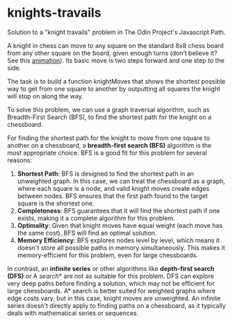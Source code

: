 # knights-travails

Solution to a "knight travails" problem in The Odin Project's Javascript Path.

A knight in chess can move to any square on the standard 8x8 chess board from any other square on the board, given enough turns (don’t believe it? See this [animation](https://cdn.statically.io/gh/TheOdinProject/curriculum/284f0cdc998be7e4751e29e8458323ad5d320303/ruby_programming/computer_science/project_knights_travails/imgs/00.png)). Its basic move is two steps forward and one step to the side.

The task is to build a function knightMoves that shows the shortest possible way to get from one square to another by outputting all squares the knight will stop on along the way.

To solve this problem, we can use a graph traversal algorithm, such as Breadth-First Search (BFS), to find the shortest path for the knight on a chessboard.

For finding the shortest path for the knight to move from one square to another on a chessboard, a **breadth-first search (BFS)** algorithm is the most appropriate choice. BFS is a good fit for this problem for several reasons:

1. **Shortest Path**: BFS is designed to find the shortest path in an unweighted graph. In this case, we can treat the chessboard as a graph, where each square is a node, and valid knight moves create edges between nodes. BFS ensures that the first path found to the target square is the shortest one.
2. **Completeness**: BFS guarantees that it will find the shortest path if one exists, making it a complete algorithm for this problem.
3. **Optimality**: Given that knight moves have equal weight (each move has the same cost), BFS will find an optimal solution.
4. **Memory Efficiency**: BFS explores nodes level by level, which means it doesn't store all possible paths in memory simultaneously. This makes it memory-efficient for this problem, even for large chessboards.

In contrast, an **infinite series** or other algorithms like **depth-first search (DFS)** or A *search** are not as suitable for this problem. DFS can explore very deep paths before finding a solution, which may not be efficient for large chessboards. A* search is better suited for weighted graphs where edge costs vary, but in this case, knight moves are unweighted. An infinite series doesn't directly apply to finding paths on a chessboard, as it typically deals with mathematical series or sequences.